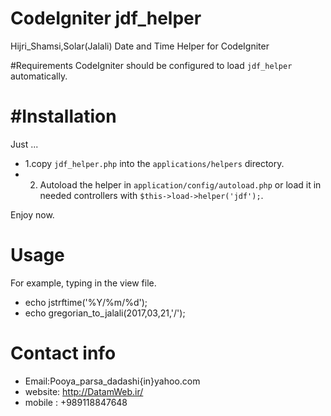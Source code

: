 # CodeIgniter jdf_helper
Hijri_Shamsi,Solar(Jalali) Date and Time Helper for CodeIgniter

#Requirements
CodeIgniter should be configured to load `jdf_helper` automatically.

#Installation
=============
Just ...

- 1.copy `jdf_helper.php` into the `applications/helpers` directory.
- 2. Autoload the helper in `application/config/autoload.php` or load it in needed controllers with `$this->load->helper('jdf');`.

Enjoy now.

Usage
=====
For example, typing in the view file.

- echo jstrftime('%Y/%m/%d');
- echo gregorian_to_jalali(2017,03,21,'/');

Contact info
============
- Email:Pooya_parsa_dadashi{in}yahoo.com
- website: http://DatamWeb.ir/
- mobile : +989118847648
